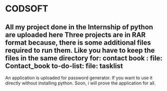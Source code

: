 # CODSOFT
All my project done in the Internship of python are uploaded here
Three projects are in RAR format because, there is some additional files required to run them.
Like you have to keep the files in the same directory for:
contact book : file: Contact_book
to-do-list: file: tasklist
--------------------------------------------------------------------------------------------------
An application is uploaded for password generator. If you want to use it directly without installing python.
Soon, i will prove the application for all.
